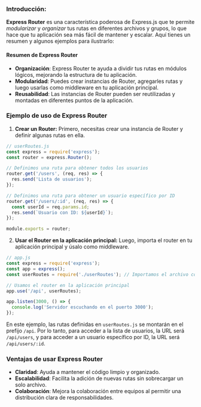 ### Introducción:
**Express Router** es una característica poderosa de Express.js que te permite *modularizar* y *organizar* tus rutas en diferentes archivos y grupos, lo que hace que tu aplicación sea más fácil de mantener y escalar. Aquí tienes un resumen y algunos ejemplos para ilustrarlo:

#### Resumen de Express Router
- **Organización**: Express Router te ayuda a dividir tus rutas en módulos lógicos, mejorando la estructura de tu aplicación.
- **Modularidad**: Puedes crear instancias de Router, agregarles rutas y luego usarlas como middleware en tu aplicación principal.
- **Reusabilidad**: Las instancias de Router pueden ser reutilizadas y montadas en diferentes puntos de la aplicación.

### Ejemplo de uso de Express Router
1. **Crear un Router:** Primero, necesitas crear una instancia de Router y definir algunas rutas en ella.
``` js
// userRoutes.js
const express = require('express');
const router = express.Router();

// Definimos una ruta para obtener todos los usuarios
router.get('/users', (req, res) => {
  res.send('Lista de usuarios');
});

// Definimos una ruta para obtener un usuario específico por ID
router.get('/users/:id', (req, res) => {
  const userId = req.params.id;
  res.send(`Usuario con ID: ${userId}`);
});

module.exports = router;
```

2. **Usar el Router en la aplicación principal:** Luego, importa el router en tu aplicación principal y úsalo como middleware.
``` js
// app.js
const express = require('express');
const app = express();
const userRoutes = require('./userRoutes'); // Importamos el archivo con las rutas

// Usamos el router en la aplicación principal
app.use('/api', userRoutes);

app.listen(3000, () => {
  console.log('Servidor escuchando en el puerto 3000');
});
```

En este ejemplo, las rutas definidas en `userRoutes.js` se montarán en el prefijo `/api`. Por lo tanto, para acceder a la lista de usuarios, la URL será `/api/users`, y para acceder a un usuario específico por ID, la URL será `/api/users/:id`.

### Ventajas de usar Express Router
- **Claridad**: Ayuda a mantener el código limpio y organizado.
- **Escalabilidad**: Facilita la adición de nuevas rutas sin sobrecargar un solo archivo.
- **Colaboración**: Mejora la colaboración entre equipos al permitir una distribución clara de responsabilidades.